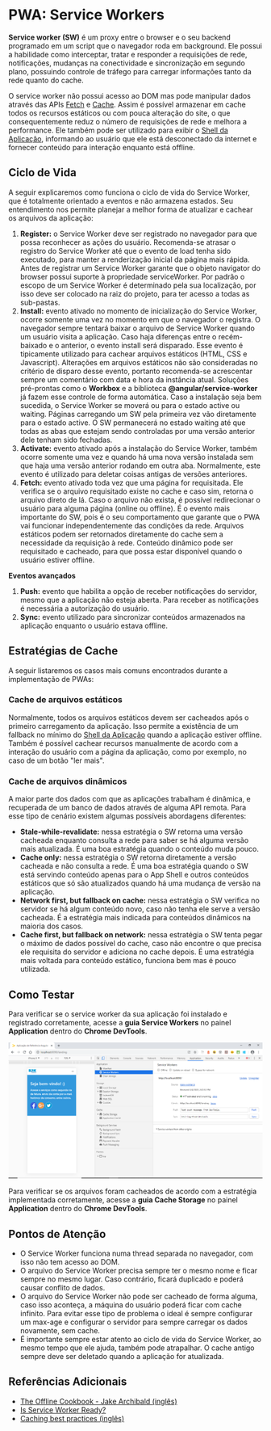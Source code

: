 # PWA: Service Workers

**Service worker (SW)** é um proxy entre o browser e o seu backend programado em um script que o navegador roda em background. Ele possui a habilidade como interceptar, tratar e responder a requisições de rede, notificações, mudanças na conectividade e sincronização em segundo plano, possuindo controle de tráfego para carregar informações tanto da rede quanto do cache.

O service worker não possui acesso ao DOM mas pode manipular dados através das APIs [Fetch]() e [Cache](). Assim é possível armazenar em cache todos os recursos estáticos ou com pouca alteração do site, o que consequentemente reduz o número de requisições de rede e melhora a performance. Ele também pode ser utilizado para exibir o [Shell da Aplicação](./PWA_APP_SHELL.md), informando ao usuário que ele está desconectado da internet e fornecer conteúdo para interação enquanto está offline.

## Ciclo de Vida

A seguir explicaremos como funciona o ciclo de vida do Service Worker, que é totalmente orientado a eventos e não armazena estados. Seu entendimento nos permite planejar a melhor forma de atualizar e cachear os arquivos da aplicação:

1. **Register:** o Service Worker deve ser registrado no navegador para que possa reconhecer as ações do usuário. Recomenda-se atrasar o registro do Service Worker até que o evento de load tenha sido executado, para manter a renderização inicial da página mais rápida. Antes de registrar um Service Worker garante que o objeto navigator do browser possui suporte à propriedade serviceWorker. Por padrão o escopo de um Service Worker é determinado pela sua localização, por isso deve ser colocado na raiz do projeto, para ter acesso a todas as sub-pastas.
2. **Install:** evento ativado no momento de inicialização do Service Worker, ocorre somente uma vez no momento em que o navegador o registra. O navegador sempre tentará baixar o arquivo de Service Worker quando um usuário visita a aplicação. Caso haja diferenças entre o recém-baixado e o anterior, o evento install será disparado. Esse evento é tipicamente utilizado para cachear arquivos estáticos (HTML, CSS e Javascript). Alterações em arquivos estáticos não são consideradas no critério de disparo desse evento, portanto recomenda-se acrescentar sempre um comentário com data e hora da instância atual. Soluções pré-prontas como o **Workbox** e a biblioteca **@angular/service-worker** já fazem esse controle de forma automática. Caso a instalação seja bem sucedida, o Service Worker se moverá ou para o estado active ou waiting. Páginas carregando um SW pela primeira vez vão diretamente para o estado active. O SW permanecerá no estado waiting até que todas as abas que estejam sendo controladas por uma versão anterior dele tenham sido fechadas.
3. **Activate:** evento ativado após a instalação do Service Worker, também ocorre somente uma vez e quando há uma nova versão instalada sem que haja uma versão anterior rodando em outra aba. Normalmente, este evento é utilizado para deletar coisas antigas de versões anteriores.
4. **Fetch:** evento ativado toda vez que uma página for requisitada. Ele verifica se o arquivo requisitado existe no cache e caso sim, retorna o arquivo direto de lá. Caso o arquivo não exista, é possível redirecionar o usuário para alguma página (online ou offline). É o evento mais importante do SW, pois é o seu comportamento que garante que o PWA vai funcionar independentemente das condições da rede. Arquivos estáticos podem ser retornados diretamente do cache sem a necessidade da requisição à rede. Conteúdo dinâmico pode ser requisitado e cacheado, para que possa estar disponível quando o usuário estiver offline.

**Eventos avançados**

1. **Push:** evento que habilita a opção de receber notificações do servidor, mesmo que a aplicação não esteja aberta. Para receber as notificações é necessária a autorização do usuário.
2. **Sync:** evento utilizado para sincronizar conteúdos armazenados na aplicação enquanto o usuário estava offline.

## Estratégias de Cache

A seguir listaremos os casos mais comuns encontrados durante a implementação de PWAs:

### Cache de arquivos estáticos

Normalmente, todos os arquivos estáticos devem ser cacheados após o primeiro carregamento da aplicação. Isso permite a existência de um fallback no mínimo do [Shell da Aplicação](https://developers.google.com/web/fundamentals/architecture/app-shell) quando a aplicação estiver offline. Também é possível cachear recursos manualmente de acordo com a interação do usuário com a página da aplicação, como por exemplo, no caso de um botão "ler mais".

### Cache de arquivos dinâmicos

A maior parte dos dados com que as aplicações trabalham é dinâmica, e recuperada de um banco de dados através de alguma API remota. Para esse tipo de cenário existem algumas possíveis abordagens diferentes:

- **Stale-while-revalidate:** nessa estratégia o SW retorna uma versão cacheada enquanto consulta a rede para saber se há alguma versão mais atualizada. É uma boa estratégia quando o conteúdo muda pouco.
- **Cache only:** nessa estratégia o SW retorna diretamente a versão cacheada e não consulta a rede. É uma boa estratégia quando o SW está servindo conteúdo apenas para o App Shell e outros conteúdos estáticos que só são atualizados quando há uma mudança de versão na aplicação.
- **Network first, but fallback on cache:** nessa estratégia o SW verifica no servidor se há algum conteúdo novo, caso não tenha ele serve a versão cacheada. É a estratégia mais indicada para conteúdos dinâmicos na maioria dos casos.
- **Cache first, but fallback on network:** nessa estratégia o SW tenta pegar o máximo de dados possível do cache, caso não encontre o que precisa ele requisita do servidor e adiciona no cache depois. É uma estratégia mais voltada para conteúdo estático, funciona bem mas é pouco utilizada.

## Como Testar

Para verificar se o service worker da sua aplicação foi instalado e registrado corretamente, acesse a **guia Service Workers** no painel **Application** dentro do **Chrome DevTools**.

![Service Worker no Chrome DevTools](./imgs/pwa-app-sw.png)

Para verificar se os arquivos foram cacheados de acordo com a estratégia implementada corretamente, acesse a **guia Cache Storage** no painel **Application** dentro do **Chrome DevTools**.

## Pontos de Atenção

- O Service Worker funciona numa thread separada no navegador, com isso não tem acesso ao DOM.
- O arquivo do Service Worker precisa sempre ter o mesmo nome e ficar sempre no mesmo lugar. Caso contrário, ficará duplicado e poderá causar conflito de dados.
- O arquivo do Service Worker não pode ser cacheado de forma alguma, caso isso aconteça, a máquina do usuário poderá ficar com cache infinito. Para evitar esse tipo de problema o ideal é sempre configurar um max-age e configurar o servidor para sempre carregar os dados novamente, sem cache.
- É importante sempre estar atento ao ciclo de vida do Service Worker, ao mesmo tempo que ele ajuda, também pode atrapalhar. O cache antigo sempre deve ser deletado quando a aplicação for atualizada.

## Referências Adicionais

- [The Offline Cookbook - Jake Archibald (inglês)](https://developers.google.com/web/fundamentals/instant-and-offline/offline-cookbook)
- [Is Service Worker Ready?](https://jakearchibald.github.io/isserviceworkerready/)
- [Caching best practices (inglês)](https://jakearchibald.com/2016/caching-best-practices/)
